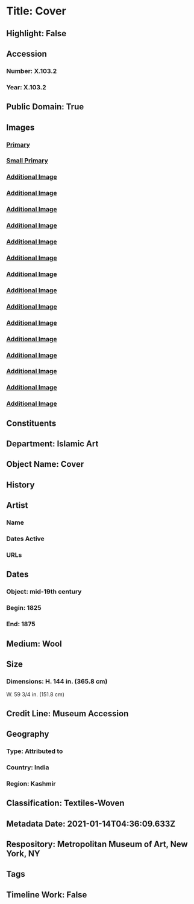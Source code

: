 # Title: Cover
## Highlight: False
## Accession
### Number: X.103.2
### Year: X.103.2
## Public Domain: True
## Images
### [Primary](https://images.metmuseum.org/CRDImages/is/original/wb-x.103.2.JPG)
### [Small Primary](https://images.metmuseum.org/CRDImages/is/web-large/wb-x.103.2.JPG)
### [Additional Image](https://images.metmuseum.org/CRDImages/is/original/wb-x.103.2b.JPG)
### [Additional Image](https://images.metmuseum.org/CRDImages/is/original/wb-x.103.2c.JPG)
### [Additional Image](https://images.metmuseum.org/CRDImages/is/original/wb-x.103.2d.JPG)
### [Additional Image](https://images.metmuseum.org/CRDImages/is/original/wb-x.103.2e.JPG)
### [Additional Image](https://images.metmuseum.org/CRDImages/is/original/wb-x.103.2f.JPG)
### [Additional Image](https://images.metmuseum.org/CRDImages/is/original/wb-x.103.2g.JPG)
### [Additional Image](https://images.metmuseum.org/CRDImages/is/original/wb-x.103.2h.JPG)
### [Additional Image](https://images.metmuseum.org/CRDImages/is/original/wb-x.103.2j.JPG)
### [Additional Image](https://images.metmuseum.org/CRDImages/is/original/wb-x.103.2k.JPG)
### [Additional Image](https://images.metmuseum.org/CRDImages/is/original/wb-x.103.2l.JPG)
### [Additional Image](https://images.metmuseum.org/CRDImages/is/original/74024.jpg)
### [Additional Image](https://images.metmuseum.org/CRDImages/is/original/5597.jpg)
### [Additional Image](https://images.metmuseum.org/CRDImages/is/original/ISL74.jpg)
### [Additional Image](https://images.metmuseum.org/CRDImages/is/original/266354_X.103.2.jpg)
### [Additional Image](https://images.metmuseum.org/CRDImages/is/original/266354.jpg)
## Constituents
## Department: Islamic Art
## Object Name: Cover
## History
## Artist
### Name
### Dates Active
### URLs
## Dates
### Object: mid-19th century
### Begin: 1825
### End: 1875
## Medium: Wool
## Size
### Dimensions: H. 144 in. (365.8 cm)
W. 59 3/4 in. (151.8 cm)
## Credit Line: Museum Accession
## Geography
### Type: Attributed to
### Country: India
### Region: Kashmir
## Classification: Textiles-Woven
## Metadata Date: 2021-01-14T04:36:09.633Z
## Respository: Metropolitan Museum of Art, New York, NY
## Tags
## Timeline Work: False